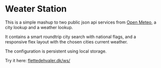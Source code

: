 # Weater Station

This is a simple mashup to two public json api services from [Open Meteo](https://open-meteo.com/), a city lookup and a weather lookup.

It contains a smart roundtrip city search with national flags, and a responsive flex layout with the chosen cities current weather.

The configuration is persistent using local storage.

Try it here: [flettedehvaler.dk/ws/](https://flettedehvaler.dk/ws/)